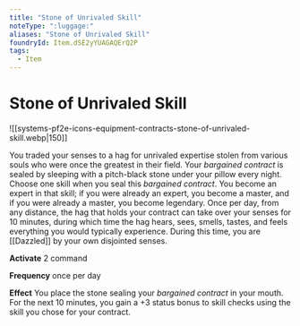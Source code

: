 ```yaml
---
title: "Stone of Unrivaled Skill"
noteType: ":luggage:"
aliases: "Stone of Unrivaled Skill"
foundryId: Item.dSE2yYUAGAQErQ2P
tags:
  - Item
---
```


# Stone of Unrivaled Skill
![[systems-pf2e-icons-equipment-contracts-stone-of-unrivaled-skill.webp|150]]

You traded your senses to a hag for unrivaled expertise stolen from various souls who were once the greatest in their field. Your _bargained contract_ is sealed by sleeping with a pitch-black stone under your pillow every night. Choose one skill when you seal this _bargained contract_. You become an expert in that skill; if you were already an expert, you become a master, and if you were already a master, you become legendary. Once per day, from any distance, the hag that holds your contract can take over your senses for 10 minutes, during which time the hag hears, sees, smells, tastes, and feels everything you would typically experience. During this time, you are [[Dazzled]] by your own disjointed senses.

**Activate** 2 command

**Frequency** once per day

**Effect** You place the stone sealing your _bargained contract_ in your mouth. For the next 10 minutes, you gain a +3 status bonus to skill checks using the skill you chose for your contract.
